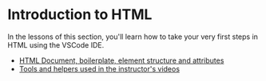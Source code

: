 # Introduction to HTML

In the lessons of this section, you'll learn how to take your very first steps in HTML using the VSCode IDE.

- [HTML Document, boilerplate, element structure and attributes](https://www.loom.com/share/b157ce550d9a44d2be94b1d8d3890f24?sid=6316b6d8-a732-44b0-aa9b-6bd85d64e9ca)
- [Tools and helpers used in the instructor's videos](https://www.loom.com/share/3fe469c74e3148ee9ae69e64a254c744?sid=b8246e52-0c0f-4434-b246-cb0b7016eb11)
